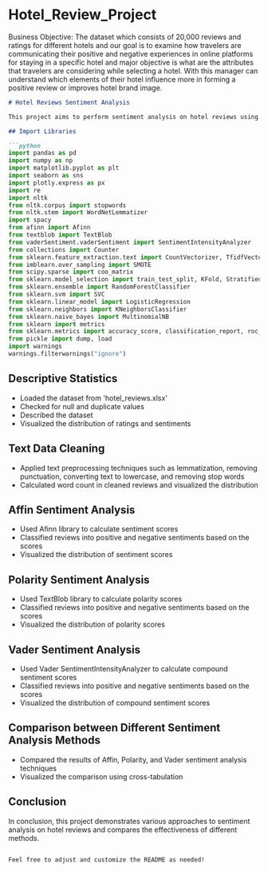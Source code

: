 
# Hotel_Review_Project
Business Objective:
	The dataset which consists of 20,000 reviews and ratings for different hotels and our goal is to examine how travelers are communicating their positive and negative experiences in online platforms for staying in a specific hotel and major objective is what are the attributes that travelers are considering while selecting a hotel. With this manager can understand which elements of their hotel influence more in forming a positive review or improves hotel brand image.
 

```markdown  
# Hotel Reviews Sentiment Analysis

This project aims to perform sentiment analysis on hotel reviews using various natural language processing techniques and machine learning algorithms. 

## Import Libraries

```python
import pandas as pd
import numpy as np 
import matplotlib.pyplot as plt
import seaborn as sns
import plotly.express as px
import re
import nltk
from nltk.corpus import stopwords
from nltk.stem import WordNetLemmatizer
import spacy
from afinn import Afinn
from textblob import TextBlob
from vaderSentiment.vaderSentiment import SentimentIntensityAnalyzer
from collections import Counter
from sklearn.feature_extraction.text import CountVectorizer, TfidfVectorizer, TfidfTransformer
from imblearn.over_sampling import SMOTE
from scipy.sparse import coo_matrix
from sklearn.model_selection import train_test_split, KFold, StratifiedKFold, GridSearchCV
from sklearn.ensemble import RandomForestClassifier
from sklearn.svm import SVC
from sklearn.linear_model import LogisticRegression
from sklearn.neighbors import KNeighborsClassifier
from sklearn.naive_bayes import MultinomialNB
from sklearn import metrics
from sklearn.metrics import accuracy_score, classification_report, roc_auc_score, f1_score, plot_confusion_matrix
from pickle import dump, load
import warnings
warnings.filterwarnings("ignore")
```

## Descriptive Statistics

- Loaded the dataset from 'hotel_reviews.xlsx'
- Checked for null and duplicate values
- Described the dataset
- Visualized the distribution of ratings and sentiments

## Text Data Cleaning

- Applied text preprocessing techniques such as lemmatization, removing punctuation, converting text to lowercase, and removing stop words
- Calculated word count in cleaned reviews and visualized the distribution

## Affin Sentiment Analysis

- Used Afinn library to calculate sentiment scores
- Classified reviews into positive and negative sentiments based on the scores
- Visualized the distribution of sentiment scores

## Polarity Sentiment Analysis

- Used TextBlob library to calculate polarity scores
- Classified reviews into positive and negative sentiments based on the scores
- Visualized the distribution of polarity scores

## Vader Sentiment Analysis

- Used Vader SentimentIntensityAnalyzer to calculate compound sentiment scores
- Classified reviews into positive and negative sentiments based on the scores
- Visualized the distribution of compound sentiment scores

## Comparison between Different Sentiment Analysis Methods

- Compared the results of Affin, Polarity, and Vader sentiment analysis techniques
- Visualized the comparison using cross-tabulation

## Conclusion

In conclusion, this project demonstrates various approaches to sentiment analysis on hotel reviews and compares the effectiveness of different methods.
```

Feel free to adjust and customize the README as needed!
